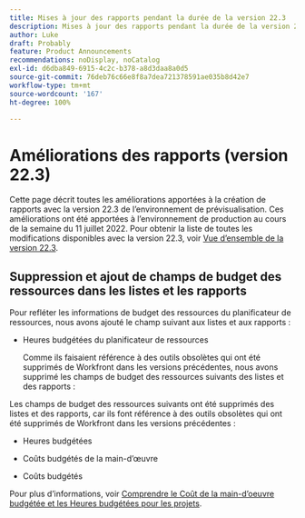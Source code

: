 ```yaml
---
title: Mises à jour des rapports pendant la durée de la version 22.3
description: Mises à jour des rapports pendant la durée de la version 22.3
author: Luke
draft: Probably
feature: Product Announcements
recommendations: noDisplay, noCatalog
exl-id: d6dba849-6915-4c2c-b378-a8d3daa8a0d5
source-git-commit: 76deb76c66e8f8a7dea721378591ae035b8d42e7
workflow-type: tm+mt
source-wordcount: '167'
ht-degree: 100%

---
```


# Améliorations des rapports (version 22.3)

Cette page décrit toutes les améliorations apportées à la création de rapports avec la version 22.3 de l’environnement de prévisualisation. Ces améliorations ont été apportées à l’environnement de production au cours de la semaine du 11 juillet 2022. Pour obtenir la liste de toutes les modifications disponibles avec la version 22.3, voir [Vue d’ensemble de la version 22.3](../../../product-announcements/product-releases/22.3-release-activity/22-3-release-overview.md).

## Suppression et ajout de champs de budget des ressources dans les listes et les rapports

Pour refléter les informations de budget des ressources du planificateur de ressources, nous avons ajouté le champ suivant aux listes et aux rapports :

* Heures budgétées du planificateur de ressources

  Comme ils faisaient référence à des outils obsolètes qui ont été supprimés de Workfront dans les versions précédentes, nous avons supprimé les champs de budget des ressources suivants des listes et des rapports :


Les champs de budget des ressources suivants ont été supprimés des listes et des rapports, car ils font référence à des outils obsolètes qui ont été supprimés de Workfront dans les versions précédentes :

* Heures budgétées

* Coûts budgétés de la main-d’œuvre

* Coûts budgétés


Pour plus d’informations, voir [Comprendre le Coût de la main-d’oeuvre budgétée et les Heures budgétées pour les projets](/help/quicksilver/manage-work/projects/project-finances/budgeted-labor-cost.md).


